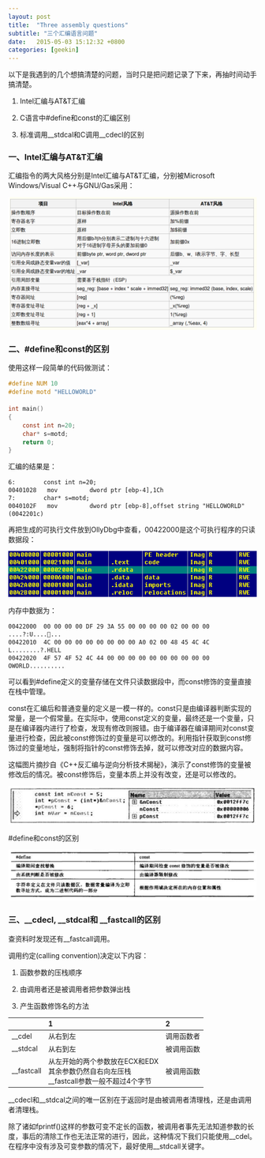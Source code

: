 ```yaml
---
layout: post
title:  "Three assembly questions"
subtitle: "三个汇编语言问题"
date:   2015-05-03 15:12:32 +0800
categories: [geekin]
---
```


以下是我遇到的几个想搞清楚的问题，当时只是把问题记录了下来，再抽时间动手搞清楚。

1. Intel汇编与AT&T汇编

2. C语言中#define和const的汇编区别

3. 标准调用\_\_stdcal和C调用\_\_cdecl的区别

### 一、Intel汇编与AT&T汇编

汇编指令的两大风格分别是Intel汇编与AT&T汇编，分别被Microsoft Windows/Visual C++与GNU/Gas采用：

![](/images/assembly00.png)

### 二、#define和const的区别

使用这样一段简单的代码做测试：

```c
#define NUM 10
#define motd "HELLOWORLD"

int main()
{
    const int n=20;
    char* s=motd;
    return 0;
}
```

汇编的结果是：

```
6:        const int n=20;
00401028   mov         dword ptr [ebp-4],1Ch
7:        char* s=motd;
0040102F   mov         dword ptr [ebp-8],offset string "HELLOWORLD" (0042201c)
```

再把生成的可执行文件放到OllyDbg中查看，00422000是这个可执行程序的只读数据段：

![](/images/assembly01.png)

内存中数据为：

```
00422000  00 00 00 00 DF 29 3A 55 00 00 00 00 02 00 00 00  ....?:U.......
00422010  4C 00 00 00 00 00 00 00 00 A0 02 00 48 45 4C 4C  L........?.HELL
00422020  4F 57 4F 52 4C 44 00 00 00 00 00 00 00 00 00 00  OWORLD..........
```

可以看到#define定义的变量存储在文件只读数据段中，而const修饰的变量直接在栈中管理。

const在汇编后和普通变量的定义是一模一样的。const只是由编译器判断实现的常量，是一个假常量。在实际中，使用const定义的变量，最终还是一个变量，只是在编译器内进行了检查，发现有修改则报错。由于编译器在编译期间对const变量进行检查，因此被const修饰过的变量是可以修改的。利用指针获取到const修饰过的变量地址，强制将指针的const修饰去掉，就可以修改对应的数据内容。

这幅图片摘抄自《C++反汇编与逆向分析技术揭秘》，演示了const修饰的变量被修改后的情况。被const修饰后，变量本质上并没有改变，还是可以修改的。

![](/images/assembly02.png)

\#define和const的区别

![](/images/assembly03.png)

### 三、\_\_cdecl, \_\_stdcal和 \_\_fastcall的区别

查资料时发现还有\_\_fastcall调用。

调用约定(calling convention)决定以下内容：

1. 函数参数的压栈顺序

2. 由调用者还是被调用者把参数弹出栈

3. 产生函数修饰名的方法

|    |1   |2   |
|:---|:---|:---|
|__cdel|从右到左|调用函数者|
|__stdcal|从右到左|被调用函数|
|__fastcall|从左开始的两个参数放在ECX和EDX <br /> 其余参数仍然自右向左压栈 <br /> __fastcall参数一般不超过4个字节|被调用函数|

\_\_cdecl和\_\_stdcal之间的唯一区别在于返回时是由被调用者清理栈，还是由调用者清理栈。

除了诸如fprintf()这样的参数可变不定长的函数，被调用者事先无法知道参数的长度，事后的清除工作也无法正常的进行，因此，这种情况下我们只能使用\_\_cdel。在程序中没有涉及可变参数的情况下，最好使用\_\_stdcall关键字。
